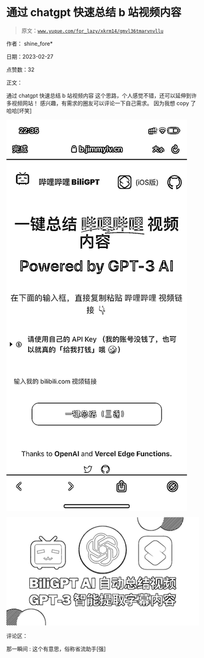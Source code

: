 # 通过 chatgpt 快速总结 b 站视频内容

> 原文：[`www.yuque.com/for_lazy/xkrm14/gmvl36tmarvnvllu`](https://www.yuque.com/for_lazy/xkrm14/gmvl36tmarvnvllu)

作者： shine_fore* 

日期：2023-02-27 

点赞数：32 

正文： 

通过 chatgpt 快速总结 b 站视频内容 这个思路，个人感觉不错，还可以延伸到许多视频网站！ 感兴趣，有需求的圈友可以评论一下自己需求。 因为我想 copy 了 哈哈[坏笑] 

![](img/72fb8e37905a49357a9cf84a7cd04485.png)  

![](img/0eda1fe62146e4c4ff3b92428c73e423.png)  

评论区： 

那一瞬间 : 这个有意思，俗称省流助手[强] 

